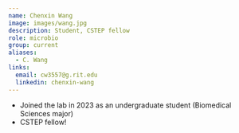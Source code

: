 ```yaml
---
name: Chenxin Wang
image: images/wang.jpg
description: Student, CSTEP fellow
role: microbio
group: current
aliases:
  - C. Wang
links:
  email: cw3557@g.rit.edu
  linkedin: chenxin-wang
---
```


- Joined the lab in 2023 as an undergraduate student (Biomedical Sciences major)
- CSTEP fellow!
